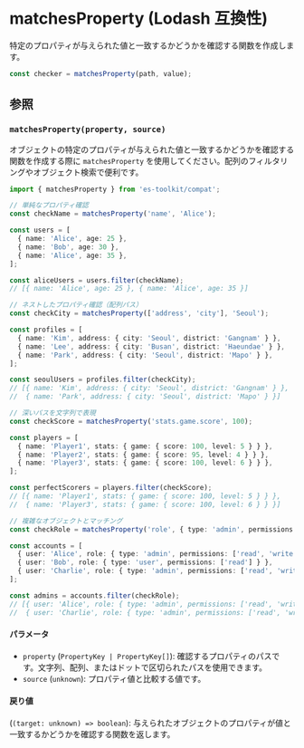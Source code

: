 # matchesProperty (Lodash 互換性)

特定のプロパティが与えられた値と一致するかどうかを確認する関数を作成します。

```typescript
const checker = matchesProperty(path, value);
```

## 参照

### `matchesProperty(property, source)`

オブジェクトの特定のプロパティが与えられた値と一致するかどうかを確認する関数を作成する際に `matchesProperty` を使用してください。配列のフィルタリングやオブジェクト検索で便利です。

```typescript
import { matchesProperty } from 'es-toolkit/compat';

// 単純なプロパティ確認
const checkName = matchesProperty('name', 'Alice');

const users = [
  { name: 'Alice', age: 25 },
  { name: 'Bob', age: 30 },
  { name: 'Alice', age: 35 },
];

const aliceUsers = users.filter(checkName);
// [{ name: 'Alice', age: 25 }, { name: 'Alice', age: 35 }]

// ネストしたプロパティ確認（配列パス）
const checkCity = matchesProperty(['address', 'city'], 'Seoul');

const profiles = [
  { name: 'Kim', address: { city: 'Seoul', district: 'Gangnam' } },
  { name: 'Lee', address: { city: 'Busan', district: 'Haeundae' } },
  { name: 'Park', address: { city: 'Seoul', district: 'Mapo' } },
];

const seoulUsers = profiles.filter(checkCity);
// [{ name: 'Kim', address: { city: 'Seoul', district: 'Gangnam' } },
//  { name: 'Park', address: { city: 'Seoul', district: 'Mapo' } }]

// 深いパスを文字列で表現
const checkScore = matchesProperty('stats.game.score', 100);

const players = [
  { name: 'Player1', stats: { game: { score: 100, level: 5 } } },
  { name: 'Player2', stats: { game: { score: 95, level: 4 } } },
  { name: 'Player3', stats: { game: { score: 100, level: 6 } } },
];

const perfectScorers = players.filter(checkScore);
// [{ name: 'Player1', stats: { game: { score: 100, level: 5 } } },
//  { name: 'Player3', stats: { game: { score: 100, level: 6 } } }]

// 複雑なオブジェクトとマッチング
const checkRole = matchesProperty('role', { type: 'admin', permissions: ['read', 'write'] });

const accounts = [
  { user: 'Alice', role: { type: 'admin', permissions: ['read', 'write'] } },
  { user: 'Bob', role: { type: 'user', permissions: ['read'] } },
  { user: 'Charlie', role: { type: 'admin', permissions: ['read', 'write'] } },
];

const admins = accounts.filter(checkRole);
// [{ user: 'Alice', role: { type: 'admin', permissions: ['read', 'write'] } },
//  { user: 'Charlie', role: { type: 'admin', permissions: ['read', 'write'] } }]
```

#### パラメータ

- `property` (`PropertyKey | PropertyKey[]`): 確認するプロパティのパスです。文字列、配列、またはドットで区切られたパスを使用できます。
- `source` (`unknown`): プロパティ値と比較する値です。

#### 戻り値

(`(target: unknown) => boolean`): 与えられたオブジェクトのプロパティが値と一致するかどうかを確認する関数を返します。
